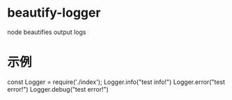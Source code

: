 # beautify-logger
node beautifies output logs
# 示例
const Logger = require('./index');
Logger.info("test info!")
Logger.error("test error!")
Logger.debug("test error!")